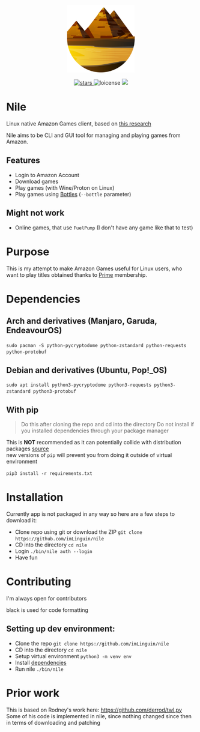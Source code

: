 <p align="center">
    <img width="180px" src="assets/icon.svg" alt="Logo" />
</p>

<p align="center">
    <a href="https://github.com/imLinguin/nile/stargazers">
        <img src="https://img.shields.io/github/stars/imLinguin/nile?color=d98e04" alt="stars"/>
    </a>
    <img src="https://img.shields.io/github/license/imLinguin/nile?color=d98e03" alt="loicense"/>
    <a href="https://ko-fi.com/imlinguin" target="_blank">
        <img src="https://img.shields.io/badge/Ko--Fi-Donate-d98e04?style=flat&logo=ko-fi" />
    </a>
</p>

# Nile
Linux native Amazon Games client, based on [this research](https://github.com/Lariaa/GameLauncherResearch/wiki/Amazon-Games)

Nile aims to be CLI and GUI tool for managing and playing games from Amazon. 

## Features
- Login to Amazon Account
- Download games
- Play games (with Wine/Proton on Linux)
- Play games using [Bottles](https://usebottles.com) (`--bottle` parameter)

## Might not work
- Online games, that use `FuelPump` (I don't have any game like that to test)

# Purpose
This is my attempt to make Amazon Games useful for Linux users, who want to play titles obtained thanks to [Prime](https://prime.amazon.com) membership.

# Dependencies
## Arch and derivatives (Manjaro, Garuda, EndeavourOS)
`sudo pacman -S python-pycryptodome python-zstandard python-requests python-protobuf`
## Debian and derivatives (Ubuntu, Pop!_OS)
`sudo apt install python3-pycryptodome python3-requests python3-zstandard python3-protobuf`

## With pip
> Do this after cloning the repo and cd into the directory
> Do not install if you installed dependencies through your package manager  

This is **NOT** recommended as it can potentially collide with distribution packages [source](https://peps.python.org/pep-0668/)  
new versions of `pip` will prevent you from doing it outside of virtual environment

`pip3 install -r requirements.txt`

# Installation
Currently app is not packaged in any way so here are a few steps to download it:

- Clone repo using git or download the ZIP `git clone https://github.com/imLinguin/nile`
- CD into the directory `cd nile`
- Login `./bin/nile auth --login`
- Have fun

# Contributing

I'm always open for contributors

black is used for code formatting

## Setting up dev environment:
- Clone the repo `git clone https://github.com/imLinguin/nile`
- CD into the directory `cd nile`
- Setup virtual environment `python3 -m venv env`
- Install [dependencies](#dependencies)
- Run nile `./bin/nile`


# Prior work

This is based on Rodney's work here: https://github.com/derrod/twl.py
Some of his code is implemented in nile, since nothing changed since then in terms of downloading and patching
